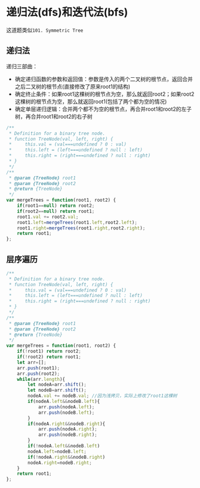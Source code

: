 # 递归法(dfs)和迭代法(bfs)

这道题类似`101. Symmetric Tree`

## 递归法

递归三部曲：

- 确定递归函数的参数和返回值：参数是传入的两个二叉树的根节点，返回合并之后二叉树的根节点(直接修改了原来root1的结构)
- 确定终止条件：如果root1这棵树的根节点为空，那么就返回root2；如果root2这棵树的根节点为空，那么就返回root1(包括了两个都为空的情况)
- 确定单层递归逻辑：合并两个都不为空的根节点，再合并root1和root2的左子树，再合并root1和root2的右子树

```javascript
/**
 * Definition for a binary tree node.
 * function TreeNode(val, left, right) {
 *     this.val = (val===undefined ? 0 : val)
 *     this.left = (left===undefined ? null : left)
 *     this.right = (right===undefined ? null : right)
 * }
 */
/**
 * @param {TreeNode} root1
 * @param {TreeNode} root2
 * @return {TreeNode}
 */
var mergeTrees = function(root1, root2) {
    if(root1==null) return root2;
    if(root2==null) return root1;
    root1.val += root2.val;
    root1.left=mergeTrees(root1.left,root2.left);
    root1.right=mergeTrees(root1.right,root2.right);
    return root1;
};
```

## 层序遍历

```javascript
/**
 * Definition for a binary tree node.
 * function TreeNode(val, left, right) {
 *     this.val = (val===undefined ? 0 : val)
 *     this.left = (left===undefined ? null : left)
 *     this.right = (right===undefined ? null : right)
 * }
 */
/**
 * @param {TreeNode} root1
 * @param {TreeNode} root2
 * @return {TreeNode}
 */
var mergeTrees = function(root1, root2) {
    if(!root1) return root2;
    if(!root2) return root1;
    let arr=[];
    arr.push(root1);
    arr.push(root2);
    while(arr.length){
        let nodeA=arr.shift();
        let nodeB=arr.shift();
        nodeA.val += nodeB.val; //因为浅拷贝，实际上修改了root1这棵树
        if(nodeA.left&&nodeB.left){
            arr.push(nodeA.left);
            arr.push(nodeB.left);
        }
        if(nodeA.right&&nodeB.right){
            arr.push(nodeA.right);
            arr.push(nodeB.right);
        }
        if(!nodeA.left&&nodeB.left)
        nodeA.left=nodeB.left;
        if(!nodeA.right&&nodeB.right)
        nodeA.right=nodeB.right;
    }
    return root1;
};
```